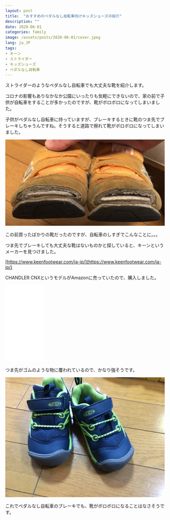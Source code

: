 ```yaml
---
layout: post
title:  "おすすめのペダルなし自転車向けキッズシューズの紹介"
description: ""
date: 2020-06-01
categories: family
image: /assets/posts/2020-06-01/cover.jpeg
lang: ja_JP
tags:
- キーン
- ストライダー
- キッズシューズ
- ペダルなし自転車
---
```


ストライダーのようなペダルなし自転車でも大丈夫な靴を紹介します。

コロナの影響もありなかなか公園にいったりも気軽にできないので、家の前で子供が自転車をすることが多かったのですが、靴がボロボロになってしまいました。

子供がペダルなし自転車に持っていますが、ブレーキするときに靴のつま先でブレーキしちゃうんですね。そうすると道路で擦れて靴がボロボロになってしまいました。

![ボロボロ](/assets/posts/2020-06-01/shoes.png "ボロボロ")

この前買ったばかりの靴だったのですが、自転車のしすぎでこんなことに。。。

つま先でブレーキしても大丈夫な靴はないものかと探していると、キーンというメーカーを見つけました。

[https://www.keenfootwear.com/ja-jp/](https://www.keenfootwear.com/ja-jp/)

CHANDLER CNXというモデルがAmazonに売っていたので、購入しました。

<iframe style="width:120px;height:240px;" marginwidth="0" marginheight="0" scrolling="no" frameborder="0" src="//rcm-fe.amazon-adsystem.com/e/cm?lt1=_blank&bc1=000000&IS2=1&bg1=FFFFFF&fc1=000000&lc1=0000FF&t=maasaamiichii-22&language=ja_JP&o=9&p=8&l=as4&m=amazon&f=ifr&ref=as_ss_li_til&asins=B010CDH6EW&linkId=b50e535566d879756eaaebf6c394c1a2"></iframe>

つま先がゴムのような物に覆われているので、かなり強そうです。

![キーン CHANDLER CNX](/assets/posts/2020-06-01/cover.jpeg "キーン CHANDLER CNX")


これでペダルなし自転車のブレーキでも、靴がボロボロになることはなさそうです。